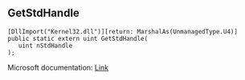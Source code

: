 ## GetStdHandle

```
[DllImport("Kernel32.dll")][return: MarshalAs(UnmanagedType.U4)]
public static extern uint GetStdHandle(
   uint nStdHandle
);
```

Microsoft documentation: [Link](https://docs.microsoft.com/en-us/windows/console/getstdhandle)
